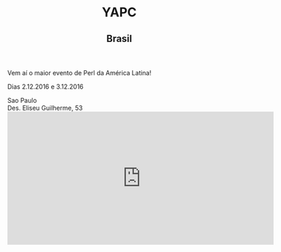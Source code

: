 <div class="row">
  <header class="col-xs-12 text-center index">
      <h1>YAPC</h1>
      <h2>Brasil</h2>
  </header>
</div>
<section class="row">
  <p class="teaser col-xs-12 text-center">
    Vem aí o maior evento de Perl da América Latina!
  </p>
  <p class="date col-xs-12"> 
Dias 2.12.2016 e 3.12.2016
  </p>
</section>

<section class="row text-center">
  <div class="col-xs-12">
    <div class="location-block">
      <div class="location">Sao Paulo</div>
      <div class="address">Des. Eliseu Guilherme, 53</div>
    </div>
    <div class="flexible-container">
      <iframe class="map" src="https://www.google.com/maps/embed?pb=!1m18!1m12!1m3!1d3656.8918596254875!2d-46.64630114976702!3d-23.57232706780652!2m3!1f0!2f0!3f0!3m2!1i1024!2i768!4f13.1!3m3!1m2!1s0x94ce59964d70f62b%3A0xe34b039c833c4bce!2sR.+Des.+Eliseu+Guilherme%2C+53+-+Para%C3%ADso%2C+S%C3%A3o+Paulo+-+SP%2C+04004-030!5e0!3m2!1sen!2sbr!4v1467318941015" width="600" height="300" frameborder="0" style="border:0" allowfullscreen></iframe>
    </div>
  </div>
</section>

